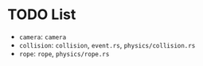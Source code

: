 # TODO List

- `camera`: `camera`
- `collision`: `collision`, `event.rs`, `physics/collision.rs`
- `rope`: `rope`, `physics/rope.rs`